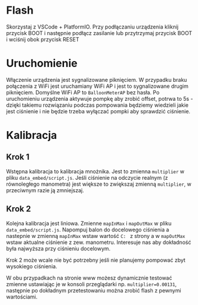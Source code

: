 # Flash

Skorzystaj z VSCode + PlatformIO. Przy podłączaniu urządzenia kliknij przycisk BOOT i następnie podłącz zasilanie lub przytrzymaj przycisk BOOT i wciśnij obok przycisk RESET

# Uruchomienie

Włączenie urządzenia jest sygnalizowane piknięciem. W przypadku braku połączenia z WiFi jest uruchamiany WiFi AP i jest to sygnalizowane drugim piknięciem. Domyślne WiFi AP to `BalloonMeterAP` bez hasła. Po uruchomieniu urządzenia aktywuje pompkę aby zrobić offset, potrwa to 5s - dzięki takiemu rozwiązaniu podczas pompowania będziemy wiedzieli jakie jest ciśnienie i nie będzie trzeba wyłączać pompki aby sprawdzić ciśnienie.

# Kalibracja

## Krok 1

Wstępna kalibracja to kalibracja mnożnika. Jest to zmienna `multiplier` w pliku `data_embed/script.js`. Jeśli ciśnienie na odczycie realnym (z równoległego manometra) jest większe to zwiększaj zmienną `multiplier`, w przeciwnym razie ją zmniejszaj.

## Krok 2

Kolejna kalibracja jest liniowa. Zmienne `mapInMax` i `mapOutMax` w pliku `data_embed/script.js`. Napompuj balon do docelowego ciśnienia a nastepnie w zmienną `mapInMax` wstaw wartość `C: ` z strony a w `mapOutMax` wstaw aktualne ciśnienie z zew. manometru. Interesuje nas aby dokładność była najwyższa przy ciśnieniu docelowym.

Krok 2 może wcale nie być potrzebny jeśli nie planujemy pompować zbyt wysokiego ciśnienia.

W obu przypadkach na stronie www możesz dynamicznie testować zmienne ustawiając je w konsoli przeglądarki np. `multiplier=0.00131`, następnie po dokładnym przetestowaniu można zrobić flash z pewnymi wartościami.
